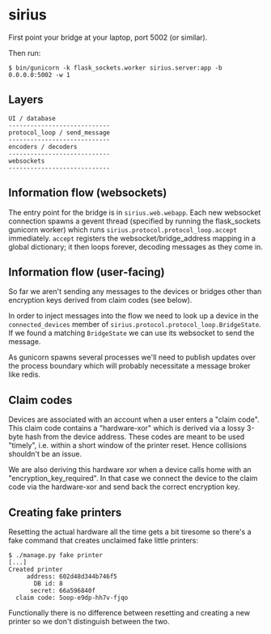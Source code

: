 sirius
======

First point your bridge at your laptop, port 5002 (or similar).

Then run:

```console
$ bin/gunicorn -k flask_sockets.worker sirius.server:app -b 0.0.0.0:5002 -w 1
```

## Layers

```
UI / database
----------------------------
protocol_loop / send_message
----------------------------
encoders / decoders
----------------------------
websockets
----------------------------
```

## Information flow (websockets)

The entry point for the bridge is in `sirius.web.webapp`. Each new
websocket connection spawns a gevent thread (specified by running the
flask_sockets gunicorn worker) which runs
`sirius.protocol.protocol_loop.accept` immediately. `accept` registers
the websocket/bridge_address mapping in a global dictionary; it then
loops forever, decoding messages as they come in.


## Information flow (user-facing)

So far we aren't sending any messages to the devices or bridges other
than encryption keys derived from claim codes (see below).

In order to inject messages into the flow we need to look up a device
in the `connected_devices` member of
`sirius.protocol.protocol_loop.BridgeState`. If we found a matching
`BridgeState` we can use its websocket to send the message.

As gunicorn spawns several processes we'll need to publish updates
over the process boundary which will probably necessitate a message
broker like redis.


## Claim codes

Devices are associated with an account when a user enters a "claim
code". This claim code contains a "hardware-xor" which is derived via
a lossy 3-byte hash from the device address. These codes are meant to
be used "timely", i.e. within a short window of the printer
reset. Hence collisions shouldn't be an issue.

We are also deriving this hardware xor when a device calls home with
an "encryption_key_required". In that case we connect the device to
the claim code via the hardware-xor and send back the correct
encryption key.

## Creating fake printers

Resetting the actual hardware all the time gets a bit tiresome so
there's a fake command that creates unclaimed fake little printers:

```console
$ ./manage.py fake printer
[...]
Created printer
     address: 602d48d344b746f5
       DB id: 8
      secret: 66a596840f
  claim code: 5oop-e9dp-hh7v-fjqo
```

Functionally there is no difference between resetting and creating a
new printer so we don't distinguish between the two.
